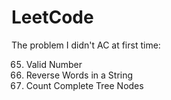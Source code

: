 # LeetCode

The problem I didn't AC at first time:

65. Valid Number
151. Reverse Words in a String
222. Count Complete Tree Nodes
